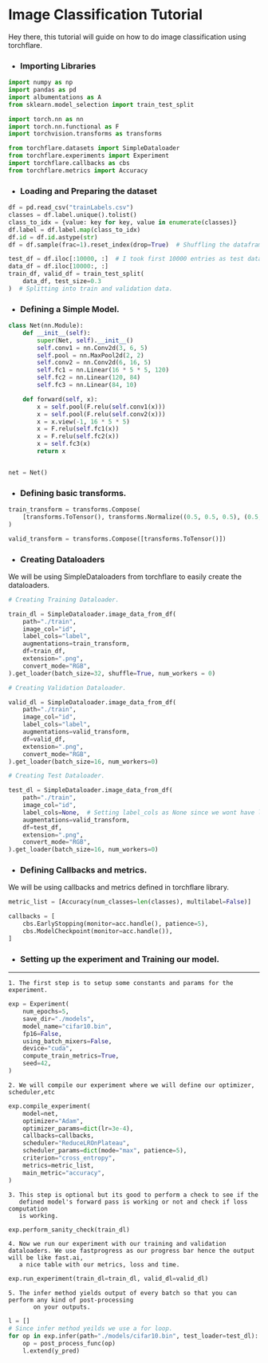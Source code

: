 # Image Classification Tutorial

Hey there, this tutorial will guide on how to do image classification using torchflare.

* ### Importing Libraries
``` python
import numpy as np
import pandas as pd
import albumentations as A
from sklearn.model_selection import train_test_split

import torch.nn as nn
import torch.nn.functional as F
import torchvision.transforms as transforms

from torchflare.datasets import SimpleDataloader
from torchflare.experiments import Experiment
import torchflare.callbacks as cbs
from torchflare.metrics import Accuracy
```

* ### Loading and Preparing the dataset

``` python
df = pd.read_csv("trainLabels.csv")
classes = df.label.unique().tolist()
class_to_idx = {value: key for key, value in enumerate(classes)}
df.label = df.label.map(class_to_idx)
df.id = df.id.astype(str)
df = df.sample(frac=1).reset_index(drop=True)  # Shuffling the dataframe

test_df = df.iloc[:10000, :]  # I took first 10000 entries as test data
data_df = df.iloc[10000:, :]
train_df, valid_df = train_test_split(
    data_df, test_size=0.3
)  # Splitting into train and validation data.
```

* ### Defining a Simple Model.
``` python
class Net(nn.Module):
    def __init__(self):
        super(Net, self).__init__()
        self.conv1 = nn.Conv2d(3, 6, 5)
        self.pool = nn.MaxPool2d(2, 2)
        self.conv2 = nn.Conv2d(6, 16, 5)
        self.fc1 = nn.Linear(16 * 5 * 5, 120)
        self.fc2 = nn.Linear(120, 84)
        self.fc3 = nn.Linear(84, 10)

    def forward(self, x):
        x = self.pool(F.relu(self.conv1(x)))
        x = self.pool(F.relu(self.conv2(x)))
        x = x.view(-1, 16 * 5 * 5)
        x = F.relu(self.fc1(x))
        x = F.relu(self.fc2(x))
        x = self.fc3(x)
        return x


net = Net()
```
* ### Defining basic transforms.
``` python
train_transform = transforms.Compose(
    [transforms.ToTensor(), transforms.Normalize((0.5, 0.5, 0.5), (0.5, 0.5, 0.5))]
)

valid_transform = transforms.Compose([transforms.ToTensor()])
```
* ### Creating Dataloaders

We will be using SimpleDataloaders from torchflare to easily create the dataloaders.
``` python
# Creating Training Dataloader.

train_dl = SimpleDataloader.image_data_from_df(
    path="./train",
    image_col="id",
    label_cols="label",
    augmentations=train_transform,
    df=train_df,
    extension=".png",
    convert_mode="RGB",
).get_loader(batch_size=32, shuffle=True, num_workers = 0)

# Creating Validation Dataloader.

valid_dl = SimpleDataloader.image_data_from_df(
    path="./train",
    image_col="id",
    label_cols="label",
    augmentations=valid_transform,
    df=valid_df,
    extension=".png",
    convert_mode="RGB",
).get_loader(batch_size=16, num_workers=0)

# Creating Test Dataloader.

test_dl = SimpleDataloader.image_data_from_df(
    path="./train",
    image_col="id",
    label_cols=None,  # Setting label_cols as None since we wont have labels for test data.
    augmentations=valid_transform,
    df=test_df,
    extension=".png",
    convert_mode="RGB",
).get_loader(batch_size=16, num_workers=0)
```

* ### Defining Callbacks and metrics.

We will be using callbacks and metrics defined in torchflare library.

``` python
metric_list = [Accuracy(num_classes=len(classes), multilabel=False)]

callbacks = [
    cbs.EarlyStopping(monitor=acc.handle(), patience=5),
    cbs.ModelCheckpoint(monitor=acc.handle()),
]
```

* ### Setting up the experiment and Training our model.
***
    1. The first step is to setup some constants and params for the experiment.

``` python
exp = Experiment(
    num_epochs=5,
    save_dir="./models",
    model_name="cifar10.bin",
    fp16=False,
    using_batch_mixers=False,
    device="cuda",
    compute_train_metrics=True,
    seed=42,
)
```

    2. We will compile our experiment where we will define our optimizer, scheduler,etc

``` python
exp.compile_experiment(
    model=net,
    optimizer="Adam",
    optimizer_params=dict(lr=3e-4),
    callbacks=callbacks,
    scheduler="ReduceLROnPlateau",
    scheduler_params=dict(mode="max", patience=5),
    criterion="cross_entropy",
    metrics=metric_list,
    main_metric="accuracy",
)
```

    3. This step is optional but its good to perform a check to see if the
       defined model's forward pass is working or not and check if loss computation
       is working.

``` python
exp.perform_sanity_check(train_dl)
```


    4. Now we run our experiment with our training and validation dataloaders. We use fastprogress as our progress bar hence the output will be like fast.ai,
       a nice table with our metrics, loss and time.

``` python
exp.run_experiment(train_dl=train_dl, valid_dl=valid_dl)
```

    5. The infer method yields output of every batch so that you can perform any kind of post-processing
           on your outputs.

``` python
l = []
# Since infer method yeilds we use a for loop.
for op in exp.infer(path="./models/cifar10.bin", test_loader=test_dl):
    op = post_process_func(op)
    l.extend(y_pred)
```
